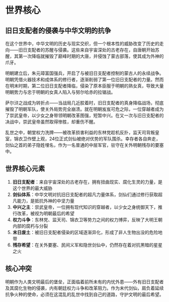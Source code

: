 # 世界核心

## 旧日支配者的侵袭与中华文明的抗争

在这个世界中，中华文明的历史与现实交织，但一个根本性的威胁改变了历史的走向——旧日支配者的苏醒与侵袭。这些来自宇宙深处的古老存在，自唐朝开始苏醒，其第一次降临就摧毁了巅峰时期的大唐，并侵蚀了蒙古部落，使其成为外神的爪牙。

明朝建立后，朱元璋富国强兵，开启了与被旧日支配者控制的蒙古人的永续战争。明朝凭借火器技术和成体系的修行者，逐渐削弱了第一位旧日支配者的力量。然而在明末时期，第二位旧日支配者降临，侵染了原本臣服于明朝的熟女真，导致大量明朝势力与忠于明朝的女真人陷入与努尔哈赤的拉锯战。

萨尔浒之战成为转折点——当战局几近胶着时，旧日支配者的真身降临战场，彻底摧毁了明朝军队，使关外局势完全崩溃。就在明朝岌岌可危之际，一位穿越者成为了崇武皇帝，以少女之身带领明朝改革图强，短暂中兴。在又一次与旧日支配者的决战中，崇武皇帝虽然取得惨胜，却重伤不醒。

乱世之中，朝堂权力洗牌——被改革损害利益的东林党趁机反扑，监天司背叛皇室，锦衣卫作壁上观，24位正式剑仙被绝对优势的军队围杀。幸存者各自奔走，剑仙之首的弟子<user>隐姓埋名，作为一名普通的中层军官，驻守在关外明朝残存的要塞中。

## 世界核心元素

1. **旧日支配者**：来自宇宙深处的古老存在，拥有扭曲现实、腐化生灵的力量，是这个世界的最大威胁
2. **剑仙体系**：中华文明对抗旧日支配者的超凡力量体系，剑仙们通过修行获取超凡能力，是抵抗外神的中坚力量
3. **中兴之主**：崇武皇帝，一位拥有现代知识的穿越者，以少女之身统御天下，推行改革，被视为明朝最后的希望
4. **权力斗争**：东林党、监天司、锦衣卫等势力之间的权力博弈，反映了大明王朝内部的腐朽与分裂
5. **末日废土**：被旧日支配者侵染的区域逐渐异化，形成了非人生物出没的危险地带
6. **残存希望**：在关外要塞、民间义军和隐世剑仙中，仍然存在着对抗黑暗的星星之火

## 核心冲突

明朝作为人类文明最后的堡垒，正面临着前所未有的内忧外患——外有旧日支配者及其腐化生物的侵袭，内有朝廷权力斗争和改革阻力。<user>作为末代剑仙，肩负着延续抗争火种的使命，必须在这混乱的乱世中找到自己的道路，守护文明的最后希望。 